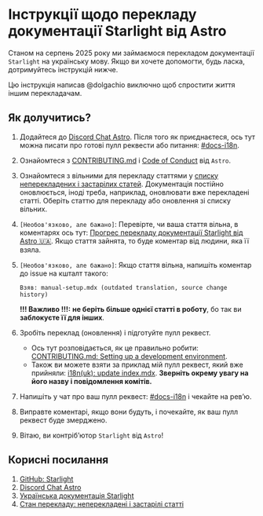 # Інструкції щодо перекладу документації Starlight від Astro

Станом на серпень 2025 року ми займаємося перекладом документації `Starlight` на українську мову. Якщо ви хочете допомогти, будь ласка, дотримуйтесь інструкцій нижче.

Цю інструкція написав @dolgachio виключно щоб спростити життя іншим перекладачам. 

## Як долучитись?

1. Додайтеся до [Discord Chat Astro](https://astro.build/chat). Після того як приєднаєтеся, ось тут можна писати про готові пулл реквести або питання: [#docs-i18n](https://discord.com/channels/830184174198718474/867764597838184478).
2. Ознайомтеся з [CONTRIBUTING.md](https://github.com/withastro/starlight/blob/main/CONTRIBUTING.md)
   і [Code of Conduct](https://github.com/withastro/.github/blob/main/CODE_OF_CONDUCT.md) від `Astro`.
3. Ознайомтеся з вільними для перекладу статтями у [списку неперекладених і застарілих статей](https://i18n.starlight.astro.build/). Документація постійно оновлюється, іноді треба, наприклад, оновлювати вже перекладені статті. Оберіть статтю для перекладу або оновлення зі списку вільних.
4. `[Необов'язково, але бажано]`: Перевірте, чи ваша стаття вільна, в коментарях ось тут: [Прогрес перекладу документації Starlight від Astro 🇺🇦](https://github.com/dolgachio/open-source-ua/issues/1). Якщо стаття зайнята, то буде коментар від людини, яка її взяла.
5. `[Необов'язково, але бажано]`: Якщо стаття вільна, напишіть коментар до issue на кшталт такого:
   ```text
   Взяв: manual-setup.mdx (outdated translation, source change history)
   ```
   **!!! Важливо !!!:** **не беріть більше однієї статті в роботу**, бо так ви **заблокуєте її для інших**.
6. Зробіть переклад (оновлення) і підготуйте пулл реквест.
   - Ось тут розповідається, як це правильно робити: [CONTRIBUTING.md: Setting up a development environment](https://github.com/withastro/starlight/blob/main/CONTRIBUTING.md#setting-up-a-development-environment).
   - Також ви можете взяти за приклад мій пулл реквест, який вже прийняли: [i18n(uk): update index.mdx](https://github.com/withastro/starlight/pull/3381). **Зверніть окрему увагу на його назву і повідомлення комітів.**

7. Напишіть у чат про ваш пулл реквест: [#docs-i18n](https://discord.com/channels/830184174198718474/867764597838184478) і чекайте на ревʼю.
8. Виправте коментарі, якщо вони будуть, і почекайте, як ваш пулл реквест буде змерджено.
9. Вітаю, ви контрібʼютор `Starlight` від `Astro`!

## Корисні посилання

1. [GitHub: Starlight](https://github.com/withastro/starlight)
2. [Discord Chat Astro](https://astro.build/chat)
3. [Українська документація Starlight](https://starlight.astro.build/uk/)
4. [Стан перекладу: неперекладені і застарілі статті](https://i18n.starlight.astro.build/)
